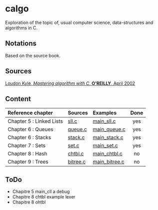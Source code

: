 # calgo 

Exploration of the topic of, usual computer science, data-structures and algorithms in C.

## Notations 

Based on the source book.

## Sources 

[Loudon Kyle, _Mastering algorithm with C_, __O'REILLY__, April 2002](https://everythingcomputerscience.com/books/Mastering-Algorithms-with-C-Loudon.pdf) 

## Content

| Reference chapter             | Sources                   | Examples                                    | Done |
|:------------------------------|:--------------------------|:--------------------------------------------|:----:|
| Chapter 5 : Linked Lists      | [sll.c](./src/sll.c)      | [main_sll.c](./examples/main_sll.c)         | yes  |
| Chapter 6 : Queues            | [queue.c](./src/queue.c)  | [main_queue.c](./examples/main_queue.c)     | yes  |
| Chapter 6 : Stacks            | [stack.c](./src/stack.c)  | [main_stack.c](./examples/main_stack.c)     | yes  |
| Chapter 7 : Sets              | [set.c](./src/set.c)      | [main_set.c](./examples/main_set.c)         | yes  |
| Chapter 8 : Hash              | [chtbl.c](./src/chtbl.c)  | [main_chtbl.c](./examples/main_chtbl.c)     | no   |
| Chapter 9 : Trees             | [bitree.c](./src/bitree.c)| [main_bitree.c](./examples/main_bitree.c)   | no   |

## ToDo

* Chapitre 5 main_cll a debug
* Chapitre 8 chtbl example lexer
* Chapitre 8 ohtbl

